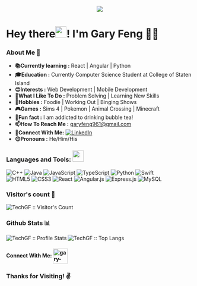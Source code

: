 <p align="center"><img src="https://i.imgur.com/A6bWGFl.gif"/></p>

# Hey there<img src="https://raw.githubusercontent.com/iampavangandhi/iampavangandhi/master/gifs/Hi.gif" width="30px">! I'm Gary Feng 👨‍💻

### About Me 🤔
-  **:books:Currently learning :** React | Angular | Python
-  **:mortar_board:Education :** Currently Computer Science Student at College of Staten Island
-  **😍Interests :** Web Development | Mobile Development
-  **:runner:What I Like To Do :** Problem Solving | Learning New Skills
-  **:fish_cake:Hobbies :** Foodie | Working Out | Binging Shows
-  **🎮Games :** Sims 4 | Pokemon | Animal Crossing | Minecraft
-  **:rofl:Fun fact :** I am addicted to drinking bubble tea!
-  **📫How To Reach Me :** [garyfeng961@gmail.com](mailto:garyfeng961?subject=[GitHub]%20Source%20profile)
-  **:handshake:Connect With Me:** 
<a href="https://www.linkedin.com/in/gary-feng/"><img alt="LinkedIn" src="https://img.shields.io/badge/-Gary_Feng-blue?style=flat-square&logo=Linkedin&logoColor=white&link=https://www.linkedin.com/in/gary-feng/"></a>
-  **:blush:Pronouns :** He/Him/His

### Languages and Tools: <img src="https://media.giphy.com/media/WUlplcMpOCEmTGBtBW/giphy.gif" width="30">
![C++](https://img.shields.io/badge/c++-%2300599C.svg?style=for-the-badge&logo=c%2B%2B&logoColor=white)
![Java](https://img.shields.io/badge/java-%23ED8B00.svg?style=for-the-badge&logo=java&logoColor=white)
![JavaScript](https://img.shields.io/badge/javascript-%23323330.svg?style=for-the-badge&logo=javascript&logoColor=%23F7DF1E)
![TypeScript](https://img.shields.io/badge/typescript-%23007ACC.svg?style=for-the-badge&logo=typescript&logoColor=white)
![Python](https://img.shields.io/badge/python-3670A0?style=for-the-badge&logo=python&logoColor=ffdd54)
![Swift](https://img.shields.io/badge/swift-F54A2A?style=for-the-badge&logo=swift&logoColor=white)<br>
![HTML5](https://img.shields.io/badge/html5-%23E34F26.svg?style=for-the-badge&logo=html5&logoColor=white)
![CSS3](https://img.shields.io/badge/css3-%231572B6.svg?style=for-the-badge&logo=css3&logoColor=white)
![React](https://img.shields.io/badge/react-%2320232a.svg?style=for-the-badge&logo=react&logoColor=%2361DAFB)
![Angular.js](https://img.shields.io/badge/angular.js-%23E23237.svg?style=for-the-badge&logo=angularjs&logoColor=white)
![Express.js](https://img.shields.io/badge/express.js-%23404d59.svg?style=for-the-badge&logo=express&logoColor=%2361DAFB)
![MySQL](https://img.shields.io/badge/mysql-%2300f.svg?style=for-the-badge&logo=mysql&logoColor=white)

### Visitor's count :eyes:
<p><img src="https://profile-counter.glitch.me/{TechGF}/count.svg" alt="TechGF :: Visitor's Count" /></p>

### Github Stats :bar_chart:
<img align="left" src="https://github-readme-stats.vercel.app/api?username=TechGF&show_icons=true&theme=synthwave" alt="TechGF :: Profile Stats" />
<img align="center" src="https://github-readme-stats.vercel.app/api/top-langs/?username=TechGF&langs_count=10&theme=tokyonight&layout=compact" alt="TechGF :: Top Langs" />

#### Connect With Me: <a href=https://www.linkedin.com/in/gary-feng/ target="blank"><img align="center" src=https://cdn.jsdelivr.net/npm/simple-icons@3.0.1/icons/linkedin.svg alt="gary-feng" height="40" width="40" /></a>

### Thanks for Visiting! :v:
